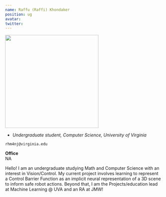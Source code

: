 ```yaml
---
name: Raffu (Raffi) Khondaker
position: ug
avatar: 
twitter:
---
```


<img width="300" src="{{site.baseurl}}/images/people/{{page.avatar}}" data-action="zoom">

- _Undergraduate student, Computer Science, University of Virginia_<br>

<i class="fa fa-envelope-o"></i> `rhm4nj@virginia.edu`

**Office**<br>
NA

Hello! I am an undergraduate studying Math and Computer Science with an interest in Vision/Control. 
My current project involves learning to represent a Control Barrier Function as an implicit neural representation of a 3D scene to inform safe robot actions.
Beyond that, I am the Projects/education lead at Machine Learning @ UVA and an RA at JMW!
